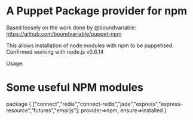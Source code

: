A Puppet Package provider for npm
=================================

Based loosely on the work done by @boundvariable: https://github.com/boundvariable/puppet-npm

This allows installation of node modules with npm to be puppetised. Confirmed working with node.js v0.6.14

Usage:

  # Some useful NPM modules
  package { ["connect","redis","connect-redis","jade","express","express-resource","futures","emailjs"]:
    provider=>npm,
    ensure=>installed
  }

